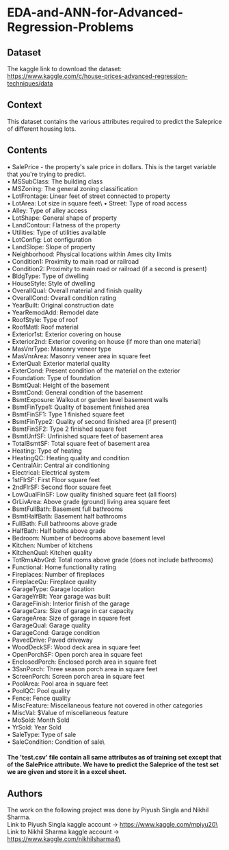 # EDA-and-ANN-for-Advanced-Regression-Problems
## Dataset
The kaggle link to download the dataset: \
https://www.kaggle.com/c/house-prices-advanced-regression-techniques/data

## Context
This dataset contains the various attributes required to predict the Saleprice of different housing lots.

## Contents
•	SalePrice - the property's sale price in dollars. This is the target variable that you're trying to predict.\
•	MSSubClass: The building class\
•	MSZoning: The general zoning classification\
•	LotFrontage: Linear feet of street connected to property\
•	LotArea: Lot size in square feet\ 
•	Street: Type of road access\
•	Alley: Type of alley access\
•	LotShape: General shape of property\
•	LandContour: Flatness of the property\
•	Utilities: Type of utilities available\
•	LotConfig: Lot configuration\
•	LandSlope: Slope of property\
•	Neighborhood: Physical locations within Ames city limits\
•	Condition1: Proximity to main road or railroad\
•	Condition2: Proximity to main road or railroad (if a second is present)\
•	BldgType: Type of dwelling\
•	HouseStyle: Style of dwelling\
•	OverallQual: Overall material and finish quality\
•	OverallCond: Overall condition rating\
•	YearBuilt: Original construction date\
•	YearRemodAdd: Remodel date\
•	RoofStyle: Type of roof\
•	RoofMatl: Roof material\
•	Exterior1st: Exterior covering on house\
•	Exterior2nd: Exterior covering on house (if more than one material)\
•	MasVnrType: Masonry veneer type\
•	MasVnrArea: Masonry veneer area in square feet\
•	ExterQual: Exterior material quality\
•	ExterCond: Present condition of the material on the exterior\
•	Foundation: Type of foundation\
•	BsmtQual: Height of the basement\
•	BsmtCond: General condition of the basement\
•	BsmtExposure: Walkout or garden level basement walls\
•	BsmtFinType1: Quality of basement finished area\
•	BsmtFinSF1: Type 1 finished square feet\
•	BsmtFinType2: Quality of second finished area (if present)\
•	BsmtFinSF2: Type 2 finished square feet\
•	BsmtUnfSF: Unfinished square feet of basement area\
•	TotalBsmtSF: Total square feet of basement area\
•	Heating: Type of heating\
•	HeatingQC: Heating quality and condition\
•	CentralAir: Central air conditioning\
•	Electrical: Electrical system\
•	1stFlrSF: First Floor square feet\
•	2ndFlrSF: Second floor square feet\
•	LowQualFinSF: Low quality finished square feet (all floors)\
•	GrLivArea: Above grade (ground) living area square feet\
•	BsmtFullBath: Basement full bathrooms\
•	BsmtHalfBath: Basement half bathrooms\
•	FullBath: Full bathrooms above grade\
•	HalfBath: Half baths above grade\
•	Bedroom: Number of bedrooms above basement level\
•	Kitchen: Number of kitchens\
•	KitchenQual: Kitchen quality\
•	TotRmsAbvGrd: Total rooms above grade (does not include bathrooms)\
•	Functional: Home functionality rating\
•	Fireplaces: Number of fireplaces\
•	FireplaceQu: Fireplace quality\
•	GarageType: Garage location\
•	GarageYrBlt: Year garage was built\
•	GarageFinish: Interior finish of the garage\
•	GarageCars: Size of garage in car capacity\
•	GarageArea: Size of garage in square feet\
•	GarageQual: Garage quality\
•	GarageCond: Garage condition\
•	PavedDrive: Paved driveway\
•	WoodDeckSF: Wood deck area in square feet\
•	OpenPorchSF: Open porch area in square feet\
•	EnclosedPorch: Enclosed porch area in square feet\
•	3SsnPorch: Three season porch area in square feet\
•	ScreenPorch: Screen porch area in square feet\
•	PoolArea: Pool area in square feet\
•	PoolQC: Pool quality\
•	Fence: Fence quality\
•	MiscFeature: Miscellaneous feature not covered in other categories\
•	MiscVal: $Value of miscellaneous feature\
•	MoSold: Month Sold\
•	YrSold: Year Sold\
•	SaleType: Type of sale\
•	SaleCondition: Condition of sale\

#### The 'test.csv' file contain all same attributes as of training set except that of the SalePrice attribute. We have to predict the Saleprice of the test set we are given and store it in a excel sheet.
## Authors
The work on the following project was done by Piyush Singla and Nikhil Sharma.\
Link to Piyush Singla kaggle account -> https://www.kaggle.com/mpiyu20\
Link to Nikhil Sharma kaggle account -> https://www.kaggle.com/nikhilsharma4\






